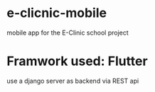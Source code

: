 # e-clicnic-mobile
mobile app for the E-Clinic school project
# Framwork used: Flutter
use a django server as backend via REST api 

